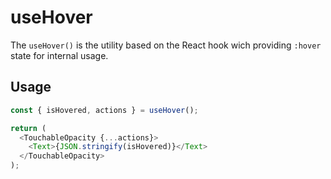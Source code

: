 # useHover

The `useHover()` is the utility based on the React hook wich providing `:hover` state for internal usage.

## Usage

```js
const { isHovered, actions } = useHover();

return (
  <TouchableOpacity {...actions}>
    <Text>{JSON.stringify(isHovered)}</Text>
  </TouchableOpacity>
);
```
